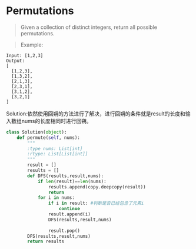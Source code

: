 # Permutations

>Given a collection of distinct integers, return all possible permutations.

>Example:
```
Input: [1,2,3]
Output:
[
  [1,2,3],
  [1,3,2],
  [2,1,3],
  [2,3,1],
  [3,1,2],
  [3,2,1]
]
```
Solution:依然使用回朔的方法进行了解决，进行回朔的条件就是result的长度和输入数组nums的长度相同时进行回朔。
```python
class Solution(object):
    def permute(self, nums):
        """
        :type nums: List[int]
        :rtype: List[List[int]]
        """
        result = []
        results = []
        def DFS(results,result,nums):
            if len(result)==len(nums):
                results.append(copy.deepcopy(result))
                return
            for i in nums:
                if i in result:	#判断是否已经包含了元素i
                    continue
                result.append(i)
                DFS(results,result,nums)
                
                result.pop()
        DFS(results,result,nums)
        return results
```